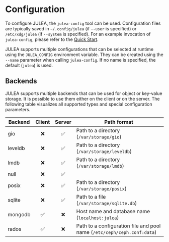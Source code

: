 # Configuration

To configure JULEA, the `julea-config` tool can be used.
Configuration files are typically saved in `~/.config/julea` (if `--user` is specified) or `/etc/xdg/julea` (if `--system` is specified).
For an example invocation of `julea-config`, please refer to the [Quick Start](../README.md#quick-start).

JULEA supports multiple configurations that can be selected at runtime using the `JULEA_CONFIG` environment variable.
They can be created using the `--name` parameter when calling `julea-config`.
If no name is specified, the default (`julea`) is used.

## Backends

JULEA supports multiple backends that can be used for object or key-value storage.
It is possible to use them either on the client or on the server.
The following table visualizes all supported types and special configuration parameters.

| Backend | Client | Server | Path format  |
|---------|:------:|:------:|--------------|
| gio     | ❌     | ✅     | Path to a directory (`/var/storage/gio`) |
| leveldb | ❌     | ✅     | Path to a directory (`/var/storage/leveldb`) |
| lmdb    | ❌     | ✅     | Path to a directory (`/var/storage/lmdb`) |
| null    | ❌     | ✅     |  |
| posix   | ❌     | ✅     | Path to a directory (`/var/storage/posix`) |
| sqlite  | ❌     | ✅     | Path to a file (`/var/storage/sqlite.db`) |
| mongodb | ✅     | ❌     | Host name and database name (`localhost:julea`) |
| rados   | ✅     | ❌     | Path to a configuration file and pool name (`/etc/ceph/ceph.conf:data`) |
